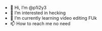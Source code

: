 - 👋 Hi, I’m @p1i2y3
- 👀 I’m interested in hecking
- 🌱 I’m currently learning video editing
FUk
- 📫 How to reach me no need

<!---
p1i2y3/p1i2y3 is a ✨ special ✨ repository because its `README.md` (this file) appears on your GitHub profile.
You can click the Preview link to take a look at your changes.
--->
